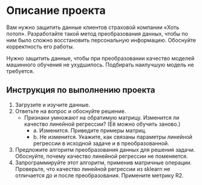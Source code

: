 # Описание проекта

Вам нужно защитить данные клиентов страховой компании «Хоть потоп». Разработайте такой метод преобразования данных, чтобы по ним было сложно восстановить персональную информацию. Обоснуйте корректность его работы.

Нужно защитить данные, чтобы при преобразовании качество моделей машинного обучения не ухудшилось. Подбирать наилучшую модель не требуется.

## Инструкция по выполнению проекта

1. Загрузите и изучите данные.
2. Ответьте на вопрос и обоснуйте решение.
   - Признаки умножают на обратимую матрицу. Изменится ли качество линейной регрессии? (Её можно обучить заново.)
     - a. Изменится. Приведите примеры матриц.
     - b. Не изменится. Укажите, как связаны параметры линейной регрессии в исходной задаче и в преобразованной.
3. Предложите алгоритм преобразования данных для решения задачи. Обоснуйте, почему качество линейной регрессии не поменяется.
4. Запрограммируйте этот алгоритм, применив матричные операции. Проверьте, что качество линейной регрессии из sklearn не отличается до и после преобразования. Примените метрику R2.
